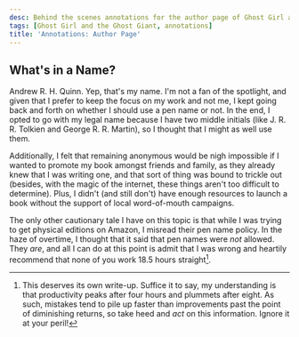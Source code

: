 ```yaml
---
desc: Behind the scenes annotations for the author page of Ghost Girl and the Ghost Giant.
tags: [Ghost Girl and the Ghost Giant, annotations]
title: 'Annotations: Author Page'
---
```


## What's in a Name?

Andrew R. H. Quinn. Yep, that's my name. I'm not a fan of the spotlight, and given that I prefer to keep the focus on my work and not me, I kept going back and forth on whether I should use a pen name or not. In the end, I opted to go with my legal name because I have two middle initials (like J. R. R. Tolkien and George R. R. Martin), so I thought that I might as well use them.

Additionally, I felt that remaining anonymous would be nigh impossible if I wanted to promote my book amongst friends and family, as they already knew that I was writing one, and that sort of thing was bound to trickle out (besides, with the magic of the internet, these things aren't too difficult to determine). Plus, I didn't (and still don't) have enough resources to launch a book without the support of local word-of-mouth campaigns.

The only other cautionary tale I have on this topic is that while I was trying to get physical editions on Amazon, I misread their pen name policy. In the haze of overtime, I thought that it said that pen names were _not_ allowed. They _are_, and all I can do at this point is admit that I was wrong and heartily recommend that none of you work 18.5 hours straight[^1].

[^1]: This deserves its own write-up. Suffice it to say, my understanding is that productivity peaks after four hours and plummets after eight. As such, mistakes tend to pile up faster than improvements past the point of diminishing returns, so take heed and _act_ on this information. Ignore it at your peril!
